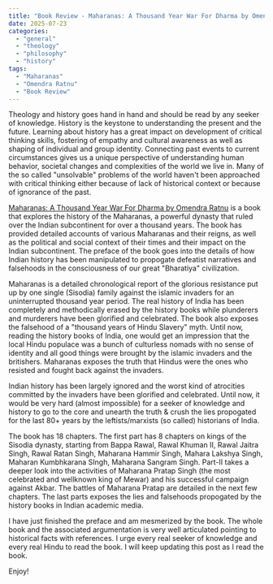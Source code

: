 ```yaml
---
title: "Book Review - Maharanas: A Thousand Year War For Dharma by Omendra Ratnu"
date: 2025-07-23
categories: 
  - "general"
  - "theology"
  - "philosophy"
  - "history"
tags: 
  - "Maharanas"
  - "Omendra Ratnu"
  - "Book Review"
---
```


Theology and history goes hand in hand and should be read by any seeker of knowledge. History is the keystone to understanding the present and the future. Learning about history has a great impact on development of critical thinking skills, fostering of empathy and cultural awareness as well as shaping of individual and group identity. Connecting past events to current circumstances gives us a unique perspective of understanding human behavior, societal changes and complexities of the world we live in. Many of the so called "unsolvable" problems of the world haven't been approached with critical thinking either because of lack of historical context or because of ignorance of the past.

[Maharanas: A Thousand Year War For Dharma by Omendra Ratnu](https://www.prabhatbooks.com/author/omendra-ratnu.htm) is a book that explores the history of the Maharanas, a powerful dynasty that ruled over the Indian subcontinent for over a thousand years. The book has provided detailed accounts of various Maharanas and their reigns, as well as the political and social context of their times and their impact on the Indian subcontinent. The preface of the book goes into the details of how Indian history has been manipulated to propogate defeatist narratives and falsehoods in the consciousness of our great "Bharatiya" civilization.

Maharanas is a detailed chronological report of the glorious resistance put up by one single (Sisodia) family against the islamic invaders for an uninterrupted thousand year period. The real history of India has been completely and methodically erased by the history books while plunderers and murderers have been glorified and celebrated. The book also exposes the falsehood of a "thousand years of Hindu Slavery" myth. Until now, reading the history books of India, one would get an impression that the local Hindu populace was a bunch of culturless nomads with no sense of identity and all good things were brought by the islamic invaders and the britishers. Maharanas exposes the truth that Hindus were the ones who resisted and fought back against the invaders. 

Indian history has been largely ignored and the worst kind of atrocities committed by the invaders have been glorified and celebrated. Until now, it would be very hard (almost impossible) for a seeker of knowledge and history to go to the core and unearth the truth & crush the lies propogated for the last 80+ years by the leftists/marxists (so called) historians of India.

The book has 18 chapters. The first part has 8 chapters on kings of the Sisodia dynasty, starting from Bappa Rawal, Rawal Khuman II, Rawal Jaitra Singh, Rawal Ratan Singh, Maharana Hammir Singh, Mahara Lakshya Singh, Maharan Kumbhkarana SIngh, Maharana Sangram Singh. Part-II takes a deeper look into the activities of Maharana Pratap Singh (the most celebrated and wellknown king of Mewar) and his successful campaign against Akbar. The battles of Maharana Pratap are detailed in the next few chapters. The last parts exposes the lies and falsehoods propogated by the history books in Indian academic media.

I have just finished the preface and am mesmerized by the book. The whole book and the associated argumentation is very well articulated pointing to historical facts with references. I urge every real seeker of knowledge and every real Hindu to read the book. I will keep updating this post as I read the book.

Enjoy!
